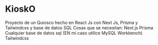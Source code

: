 # KioskO
Proyecto de un Quiosco hecho en React Js con Next Js, Prisma y Tailwindcss y base de datos SQL
Cosas que se necesitan:
Next.js
Prisma
Cualquier base de datos sql (EN mi caso utilice MySQL Workbench)
Tailwindcss 
